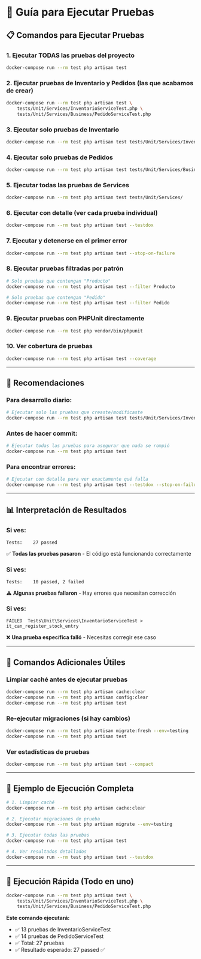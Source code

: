 # 🧪 Guía para Ejecutar Pruebas

## 📋 Comandos para Ejecutar Pruebas

### 1. **Ejecutar TODAS las pruebas del proyecto**
```bash
docker-compose run --rm test php artisan test
```

### 2. **Ejecutar pruebas de Inventario y Pedidos (las que acabamos de crear)**
```bash
docker-compose run --rm test php artisan test \
    tests/Unit/Services/InventarioServiceTest.php \
    tests/Unit/Services/Business/PedidoServiceTest.php
```

### 3. **Ejecutar solo pruebas de Inventario**
```bash
docker-compose run --rm test php artisan test tests/Unit/Services/InventarioServiceTest.php
```

### 4. **Ejecutar solo pruebas de Pedidos**
```bash
docker-compose run --rm test php artisan test tests/Unit/Services/Business/PedidoServiceTest.php
```

### 5. **Ejecutar todas las pruebas de Services**
```bash
docker-compose run --rm test php artisan test tests/Unit/Services/
```

### 6. **Ejecutar con detalle (ver cada prueba individual)**
```bash
docker-compose run --rm test php artisan test --testdox
```

### 7. **Ejecutar y detenerse en el primer error**
```bash
docker-compose run --rm test php artisan test --stop-on-failure
```

### 8. **Ejecutar pruebas filtradas por patrón**
```bash
# Solo pruebas que contengan "Producto"
docker-compose run --rm test php artisan test --filter Producto

# Solo pruebas que contengan "Pedido"
docker-compose run --rm test php artisan test --filter Pedido
```

### 9. **Ejecutar pruebas con PHPUnit directamente**
```bash
docker-compose run --rm test php vendor/bin/phpunit
```

### 10. **Ver cobertura de pruebas**
```bash
docker-compose run --rm test php artisan test --coverage
```

---

## 🎯 Recomendaciones

### **Para desarrollo diario:**
```bash
# Ejecutar solo las pruebas que creaste/modificaste
docker-compose run --rm test php artisan test tests/Unit/Services/InventarioServiceTest.php tests/Unit/Services/Business/PedidoServiceTest.php
```

### **Antes de hacer commit:**
```bash
# Ejecutar todas las pruebas para asegurar que nada se rompió
docker-compose run --rm test php artisan test
```

### **Para encontrar errores:**
```bash
# Ejecutar con detalle para ver exactamente qué falla
docker-compose run --rm test php artisan test --testdox --stop-on-failure
```

---

## 📊 Interpretación de Resultados

### **Si ves:**
```
Tests:    27 passed
```
✅ **Todas las pruebas pasaron** - El código está funcionando correctamente

### **Si ves:**
```
Tests:    10 passed, 2 failed
```
⚠️ **Algunas pruebas fallaron** - Hay errores que necesitan corrección

### **Si ves:**
```
FAILED  Tests\Unit\Services\InventarioServiceTest > it_can_register_stock_entry
```
❌ **Una prueba específica falló** - Necesitas corregir ese caso

---

## 🔧 Comandos Adicionales Útiles

### **Limpiar caché antes de ejecutar pruebas**
```bash
docker-compose run --rm test php artisan cache:clear
docker-compose run --rm test php artisan config:clear
docker-compose run --rm test php artisan test
```

### **Re-ejecutar migraciones (si hay cambios)**
```bash
docker-compose run --rm test php artisan migrate:fresh --env=testing
docker-compose run --rm test php artisan test
```

### **Ver estadísticas de pruebas**
```bash
docker-compose run --rm test php artisan test --compact
```

---

## 📝 Ejemplo de Ejecución Completa

```bash
# 1. Limpiar caché
docker-compose run --rm test php artisan cache:clear

# 2. Ejecutar migraciones de prueba
docker-compose run --rm test php artisan migrate --env=testing

# 3. Ejecutar todas las pruebas
docker-compose run --rm test php artisan test

# 4. Ver resultados detallados
docker-compose run --rm test php artisan test --testdox
```

---

## 🎉 Ejecución Rápida (Todo en uno)

```bash
docker-compose run --rm test php artisan test \
    tests/Unit/Services/InventarioServiceTest.php \
    tests/Unit/Services/Business/PedidoServiceTest.php
```

**Este comando ejecutará:**
- ✅ 13 pruebas de InventarioServiceTest
- ✅ 14 pruebas de PedidoServiceTest
- ✅ Total: 27 pruebas
- ✅ Resultado esperado: 27 passed ✅

